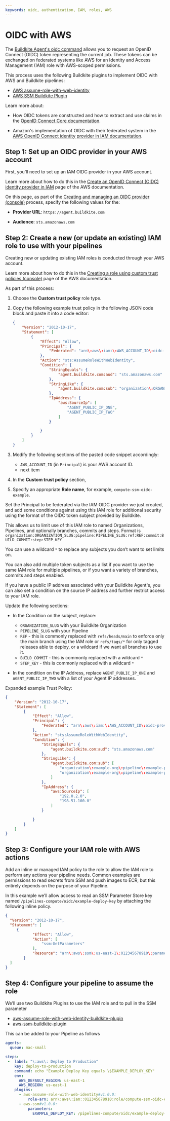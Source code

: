 ```yaml
---
keywords: oidc, authentication, IAM, roles, AWS
---
```


# OIDC with AWS

The [Buildkite Agent's oidc command](/docs/agent/v3/cli-oidc) allows you to request an OpenID Connect (OIDC) token representing the current job. These tokens can be exchanged on federated systems like AWS for an Identity and Access Management (IAM) role with AWS-scoped permissions.

This process uses the following Buildkite plugins to implement OIDC with AWS and Buildkite pipelines:

- [AWS assume-role-with-web-identity](https://github.com/buildkite-plugins/aws-assume-role-with-web-identity-buildkite-plugin)
- [AWS SSM Buildkite Plugin](https://github.com/buildkite-plugins/aws-ssm-buildkite-plugin)

Learn more about:

- How OIDC tokens are constructed and how to extract and use claims in the [OpenID Connect Core documentation](https://openid.net/specs/openid-connect-core-1_0.html#IDToken).

- Amazon's implementation of OIDC with their federated system in the [AWS OpenID Connect identity provider in IAM documentation](https://docs.aws.amazon.com/IAM/latest/UserGuide/id_roles_providers_create_oidc.html).

## Step 1: Set up an OIDC provider in your AWS account

First, you'll need to set up an IAM OIDC provider in your AWS account.

Learn more about how to do this in the [Create an OpenID Connect (OIDC) identity provider in IAM](https://docs.aws.amazon.com/IAM/latest/UserGuide/id_roles_providers_create_oidc.html) page of the AWS documentation.

On this page, as part of the [Creating and managing an OIDC provider (console)](https://docs.aws.amazon.com/IAM/latest/UserGuide/id_roles_providers_create_oidc.html#manage-oidc-provider-console) process, specify the following values for the:

- **Provider URL**: `https://agent.buildkite.com`

- **Audience**: `sts.amazonaws.com`

## Step 2: Create a new (or update an existing) IAM role to use with your pipelines

Creating new or updating existing IAM roles is conducted through your AWS account.

Learn more about how to do this in the [Creating a role using custom trust policies (console)](https://docs.aws.amazon.com/IAM/latest/UserGuide/id_roles_create_for-custom.html) page of the AWS documentation.

As part of this process:

1. Choose the **Custom trust policy** role type.

1. Copy the following example trust policy in the following JSON code block and paste it into a code editor:

    ```json
    {
        "Version": "2012-10-17",
        "Statement": [
            {
                "Effect": "Allow",
                "Principal": {
                    "Federated": "arn\:aws\:iam:\:AWS_ACCOUNT_ID\:oidc-provider/agent.buildkite.com"
                },
                "Action": "sts:AssumeRoleWithWebIdentity",
                "Condition": {
                    "StringEquals": {
                        "agent.buildkite.com:aud": "sts.amazonaws.com"
                    },
                    "StringLike": {
                        "agent.buildkite.com:sub": "organization\:ORGANIZATION_SLUG\:pipeline:PIPELINE_SLUG\:ref\:REF\:commit\:BUILD_COMMIT\:step\:STEP_KEY"
                    },
                    "IpAddress": {
                        "aws:SourceIp": [
                            "AGENT_PUBLIC_IP_ONE",
                            "AGENT_PUBLIC_IP_TWO"
                        ]
                    }

                }
            }
        ]
    }
    ```

1. Modify the following sections of the pasted code snippet accordingly:
    * `AWS_ACCOUNT_ID` (in `Principal`) is your AWS account ID.
    * next item

1. In the **Custom trust policy** section,

1. Specify an appropriate **Role name**, for example, `compute-ssm-oidc-example`.

Set the Principal to be federated via the IAM OIDC provider we just created, and add some conditions against using this IAM role for additional security using the format of the OIDC token subject provided by Buildkite.

This allows us to limit use of this IAM role to named Organizations, Pipelines, and optionally branches, commits and steps. Format is
 `organization:ORGANIZATION_SLUG:pipeline:PIPELINE_SLUG:ref:REF:commit:BUILD_COMMIT:step:STEP_KEY`

You can use a wildcard `*` to replace any subjects you don’t want to set limits on.

You can also add multiple token subjects as a list if you want to use the same IAM role for multiple pipelines, or if you want a variety of branches, commits and steps enabled.

If you have a public IP address associated with your Buildkite Agent's, you can also set a condition on the source IP address and further restrict access to your IAM role.

Update the following sections:

- In the Condition on the subject, replace:

    * `ORGANIZATION_SLUG` with your Buildkite Organization
    * `PIPELINE_SLUG` with your Pipeline
    * `REF` - this is commonly replaced with `refs/heads/main` to enforce only the main branch using the IAM role  or `refs/tags/*` for only tagged releases able to deploy, or a wildcard if we want all branches to use it.
    * `BUILD_COMMIT` - this is commonly replaced with a wildcard `*`
    * `STEP_KEY` - this is commonly replaced with a wildcard `*`

- In the condition on the IP Address, replace `AGENT_PUBLIC_IP_ONE` and `AGENT_PUBLIC_IP_TWO` with a list of your Agent IP addresses.

Expanded example Trust Policy:

```json
{
    "Version": "2012-10-17",
    "Statement": [
        {
            "Effect": "Allow",
            "Principal": {
                "Federated": "arn\:aws\:iam:\:AWS_ACCOUNT_ID\:oidc-provider/agent.buildkite.com"
            },
            "Action": "sts:AssumeRoleWithWebIdentity",
            "Condition": {
                "StringEquals": {
                    "agent.buildkite.com:aud": "sts.amazonaws.com"
                },
                "StringLike": {
                    "agent.buildkite.com:sub": [
                        "organization\:example-org\:pipeline\:example-pipeline\:ref\:refs/heads/main\:*",
                        "organization\:example-org\:pipeline\:example-pipeline\:ref\:refs/tags/*:*"
                    ]
                },
                "IpAddress": {
                    "aws:SourceIp": [
                        "192.0.2.0",
                        "198.51.100.0"
                    ]
                }

            }
        }
    ]
}
```

## Step 3: Configure your IAM role with AWS actions

Add an inline or managed IAM policy to the role to allow the IAM role to perform any actions your pipeline needs. Common examples are permissions to read secrets from SSM and push images to ECR, but this entirely depends on the purpose of your Pipeline.

In this example we’ll allow access to read an SSM Parameter Store key named `/pipelines-compute/oidc/example-deploy-key` by attaching the following inline policy.

```json
{
  "Version": "2012-10-17",
  "Statement": [
     {
            "Effect": "Allow",
            "Action": [
                "ssm:GetParameters"
            ],
            "Resource": "arn\:aws\:ssm\:us-east-1\:012345678910\:parameter/pipelines-compute/oidc/example-deploy-key"
        }
  ]
}
```

## Step 4: Configure your pipeline to assume the role

We’ll use two Buildkite Plugins to use the IAM role and to pull in the SSM parameter

- [aws-assume-role-with-web-identity-buildkite-plugin](https://github.com/buildkite-plugins/aws-assume-role-with-web-identity-buildkite-plugin)
- [aws-ssm-buildkite-plugin](https://github.com/buildkite-plugins/aws-ssm-buildkite-plugin)

This can be added to your Pipeline as follows

```yaml
agents:
  queue: mac-small

steps:
 -  label: "\:aws\: Deploy to Production"
    key: deploy-to-production
    command: echo "Example Deploy Key equals \$EXAMPLE_DEPLOY_KEY"
    env:
      AWS_DEFAULT_REGION: us-east-1
      AWS_REGION: us-east-1
    plugins:
      - aws-assume-role-with-web-identity#v1.0.0:
          role-arn: arn\:aws\:iam::012345678910:role/compute-ssm-oidc-example
      - aws-ssm#v1.0.0:
          parameters:
            EXAMPLE_DEPLOY_KEY: /pipelines-compute/oidc/example-deploy-key
```
